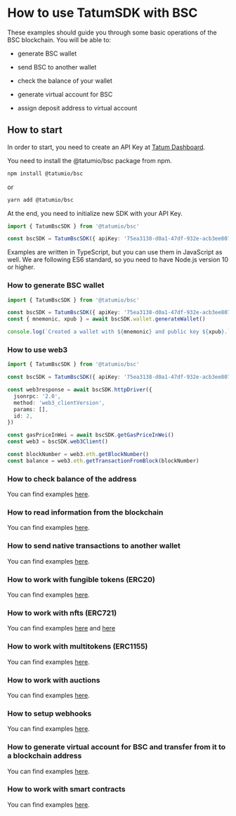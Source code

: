 # How to use TatumSDK with BSC

These examples should guide you through some basic operations of the BSC blockchain. You will be able to:

- generate BSC wallet
- send BSC to another wallet
- check the balance of your wallet

- generate virtual account for BSC
- assign deposit address to virtual account

## How to start

In order to start, you need to create an API Key at [Tatum Dashboard](https://dashboard.tatum.io).

You need to install the @tatumio/bsc package from npm.

```bash
npm install @tatumio/bsc
```

or

```bash
yarn add @tatumio/bsc
```

At the end, you need to initialize new SDK with your API Key.

```typescript
import { TatumBscSDK } from '@tatumio/bsc'

const bscSDK = TatumBscSDK({ apiKey: '75ea3138-d0a1-47df-932e-acb3ee807dab' })
```

Examples are written in TypeScript, but you can use them in JavaScript as well. We are following ES6 standard, so you
need to have Node.js version 10 or higher.

### How to generate BSC wallet

```typescript
import { TatumBscSDK } from '@tatumio/bsc'

const bscSDK = TatumBscSDK({ apiKey: '75ea3138-d0a1-47df-932e-acb3ee807dab' })
const { mnemonic, xpub } = await bscSDK.wallet.generateWallet()

console.log(`Created a wallet with ${mnemonic} and public key ${xpub}.`)
```

### How to use web3

```typescript
import { TatumBscSDK } from '@tatumio/bsc'

const bscSDK = TatumBscSDK({ apiKey: '75ea3138-d0a1-47df-932e-acb3ee807dab' })

const web3response = await bscSDK.httpDriver({
  jsonrpc: '2.0',
  method: 'web3_clientVersion',
  params: [],
  id: 2,
})

const gasPriceInWei = await bscSDK.getGasPriceInWei()
const web3 = bscSDK.web3Client()

const blockNumber = web3.eth.getBlockNumber()
const balance = web3.eth.getTransactionFromBlock(blockNumber)
```

### How to check balance of the address

You can find examples [here](./src/app/bsc.balance.example.ts).

### How to read information from the blockchain

You can find examples [here](./src/app/bsc.blockchain.example.ts).

### How to send native transactions to another wallet

You can find examples [here](./src/app/bsc.tx.example.ts).

### How to work with fungible tokens (ERC20)

You can find examples [here](./src/app/bsc.erc20.example.ts).

### How to work with nfts (ERC721)

You can find examples [here](./src/app/bsc.nft.example.ts) and [here](./src/app/bsc.nft.express.mint.example.ts)

### How to work with multitokens (ERC1155)

You can find examples [here](./src/app/bsc.multitoken.example.ts).

### How to work with auctions

You can find examples [here](./src/app/bsc.auction.example.ts).

### How to setup webhooks

You can find examples [here](./src/app/bsc.subscriptions.example.ts).

### How to generate virtual account for BSC and transfer from it to a blockchain address

You can find examples [here](./src/app/bsc.virtualAccount.example.ts).

### How to work with smart contracts

You can find examples [here](./src/app/bsc.smartContract.example.ts).
